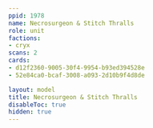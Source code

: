 ```yaml
---
ppid: 1978
name: Necrosurgeon & Stitch Thralls
role: unit
factions:
- cryx
scans: 2
cards:
- d12f2360-9005-30f4-9954-b93ed394528e
- 52e84ca0-bcaf-3008-a093-2d10b9f4d8de

layout: model
title: Necrosurgeon & Stitch Thralls
disableToc: true
hidden: true
---
```

